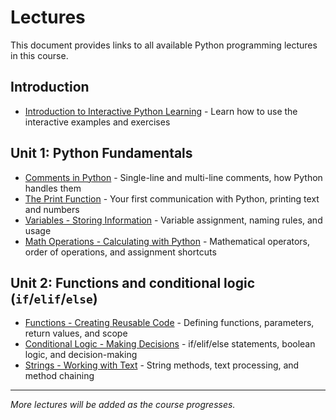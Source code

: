 # Lectures

This document provides links to all available Python programming lectures in this course.

## Introduction

- [Introduction to Interactive Python Learning](00_introduction.html) - Learn how to use the interactive examples and exercises

## Unit 1: Python Fundamentals

- [Comments in Python](1a_comments.html) - Single-line and multi-line comments, how Python handles them
- [The Print Function](1b_print.html) - Your first communication with Python, printing text and numbers
- [Variables - Storing Information](1c_variables.html) - Variable assignment, naming rules, and usage
- [Math Operations - Calculating with Python](1d_math.html) - Mathematical operators, order of operations, and assignment shortcuts

## Unit 2: Functions and conditional logic (`if`/`elif`/`else`)

- [Functions - Creating Reusable Code](2a_functions.html) - Defining functions, parameters, return values, and scope
- [Conditional Logic - Making Decisions](2b_conditional.html) - if/elif/else statements, boolean logic, and decision-making
- [Strings - Working with Text](2c_strings.html) - String methods, text processing, and method chaining

---

*More lectures will be added as the course progresses.*
